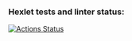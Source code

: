 ### Hexlet tests and linter status:
[![Actions Status](https://github.com/TvoyaKurva666/java-project-61/actions/workflows/hexlet-check.yml/badge.svg)](https://github.com/TvoyaKurva666/java-project-61/actions)